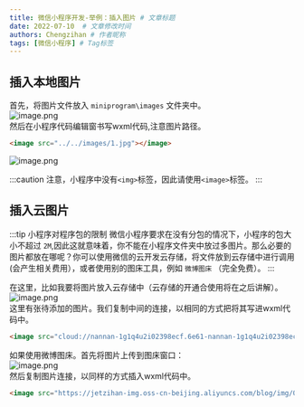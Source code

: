 ```yaml
---
title: 微信小程序开发-举例：插入图片 # 文章标题
date: 2022-07-10  # 文章修改时间
authors: Chengzihan # 作者昵称
tags: [微信小程序] # Tag标签
---
```

## 插入本地图片

首先，将图片文件放入 `miniprogram\images` 文件夹中。  
![image.png](https://jetzihan-img.oss-cn-beijing.aliyuncs.com/blog/img/006SHRs9gy1h3p8byeedzj30pw0bgacv.jpg)  
然后在小程序代码编辑窗书写wxml代码,注意图片路径。  

``` html
<image src="../../images/1.jpg"></image>
```

![image.png](https://jetzihan-img.oss-cn-beijing.aliyuncs.com/blog/img/006SHRs9gy1h3p8cuk8emj31240d7qbj.jpg)  

:::caution
注意，小程序中没有`<img>`标签，因此请使用`<image>`标签。
:::

## 插入云图片

:::tip 小程序对程序包的限制
微信小程序要求在没有分包的情况下，小程序的包大小不超过 `2M`,因此这就意味着，你不能在小程序文件夹中放过多图片。那么必要的图片都放在哪呢？你可以使用微信的云开发云存储，将文件放到云存储中进行调用(会产生相关费用），或者使用别的图床工具，例如 `微博图床` （完全免费）。
:::

在这里，比如我要将图片放入云存储中（云存储的开通合使用将在之后讲解）。  
![image.png](https://jetzihan-img.oss-cn-beijing.aliyuncs.com/blog/img/006SHRs9gy1h3p8od820xj315a0o2qh7.jpg)  
这里有张待添加的图片。我们复制中间的连接，以相同的方式把将其写进wxml代码中。  

``` html
<image src="cloud://nannan-1g1q4u2i02398ecf.6e61-nannan-1g1q4u2i02398ecf-1311679880/iPhone 13 Pro Max 1.png"></image>
```

如果使用微博图床。首先将图片上传到图床窗口：  
![image.png](https://jetzihan-img.oss-cn-beijing.aliyuncs.com/blog/img/006SHRs9gy1h3p8r4lj5ej30r20iuwm8.jpg)  
然后复制图片连接，以同样的方式插入wxml代码中。  

``` html
<image src="https://jetzihan-img.oss-cn-beijing.aliyuncs.com/blog/img/006SHRs9gy1h3p8r4lj5ej30r20iuwm8.jpg"></image>
```
